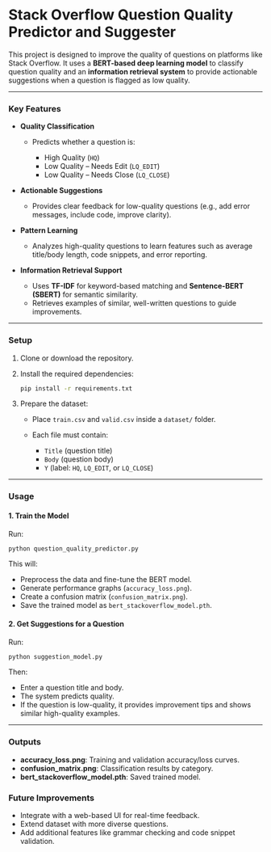 # Stack Overflow Question Quality Predictor and Suggester

This project is designed to improve the quality of questions on platforms like Stack Overflow. It uses a **BERT-based deep learning model** to classify question quality and an **information retrieval system** to provide actionable suggestions when a question is flagged as low quality.

---

### Key Features

* **Quality Classification**

  * Predicts whether a question is:

    * High Quality (`HQ`)
    * Low Quality – Needs Edit (`LQ_EDIT`)
    * Low Quality – Needs Close (`LQ_CLOSE`)

* **Actionable Suggestions**

  * Provides clear feedback for low-quality questions (e.g., add error messages, include code, improve clarity).

* **Pattern Learning**

  * Analyzes high-quality questions to learn features such as average title/body length, code snippets, and error reporting.

* **Information Retrieval Support**

  * Uses **TF-IDF** for keyword-based matching and **Sentence-BERT (SBERT)** for semantic similarity.
  * Retrieves examples of similar, well-written questions to guide improvements.

---

### Setup

1. Clone or download the repository.
2. Install the required dependencies:

   ```bash
   pip install -r requirements.txt
   ```
3. Prepare the dataset:

   * Place `train.csv` and `valid.csv` inside a `dataset/` folder.
   * Each file must contain:

     * `Title` (question title)
     * `Body` (question body)
     * `Y` (label: `HQ`, `LQ_EDIT`, or `LQ_CLOSE`)

---

### Usage

#### 1. Train the Model

Run:

```bash
python question_quality_predictor.py
```

This will:

* Preprocess the data and fine-tune the BERT model.
* Generate performance graphs (`accuracy_loss.png`).
* Create a confusion matrix (`confusion_matrix.png`).
* Save the trained model as `bert_stackoverflow_model.pth`.

#### 2. Get Suggestions for a Question

Run:

```bash
python suggestion_model.py
```

Then:

* Enter a question title and body.
* The system predicts quality.
* If the question is low-quality, it provides improvement tips and shows similar high-quality examples.

---

### Outputs

* **accuracy\_loss.png**: Training and validation accuracy/loss curves.
* **confusion\_matrix.png**: Classification results by category.
* **bert\_stackoverflow\_model.pth**: Saved trained model.


### Future Improvements

* Integrate with a web-based UI for real-time feedback.
* Extend dataset with more diverse questions.
* Add additional features like grammar checking and code snippet validation.


